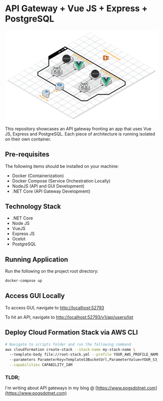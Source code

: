 # API Gateway + Vue JS + Express + PostgreSQL 

![Stack Diagram](https://github.com/allanchua101/api-gateway-vue-express-pg/blob/master/Stack%20Diagram.png "Stack Diagram")

This repository showcases an API gateway fronting an app that uses Vue JS, Express and PostgreSQL. Each piece of architecture is running isolated on their own container.

## Pre-requisites

The following items should be installed on your machine:

- Docker          (Containerization)
- Docker Compose  (Service Orchestration Locally)
- NodeJS          (API and GUI Development)
- .NET Core       (API Gateway Development)

## Technology Stack

- .NET Core
- Node JS
- VueJS
- Express JS
- Ocelot
- PostgreSQL

## Running Application

Run the following on the project root directory:

```sh
docker-compose up
```

## Access GUI Locally

To access GUI, navigate to [http://localhost:52793](http://localhost:52793)  

To hit an API, navigate to [http://localhost:52793/v1/api/users/list](http://localhost:52793/v1/api/users/list)

## Deploy Cloud Formation Stack via AWS CLI

```sh
# Navigate to scripts folder and run the following command
aws cloudformation create-stack --stack-name my-stack-name \ 
  --template-body file://root-stack.yml --profile YOUR_AWS_PROFILE_NAME \ 
  --parameters ParameterKey=TemplateS3BucketUrl,ParameterValue=YOUR_S3_URL_HERE \
  --capabilities CAPABILITY_IAM
```

### TLDR;
I'm writing about API gateways in my blog @ [https://www.pogsdotnet.com](https://www.pogsdotnet.com)
